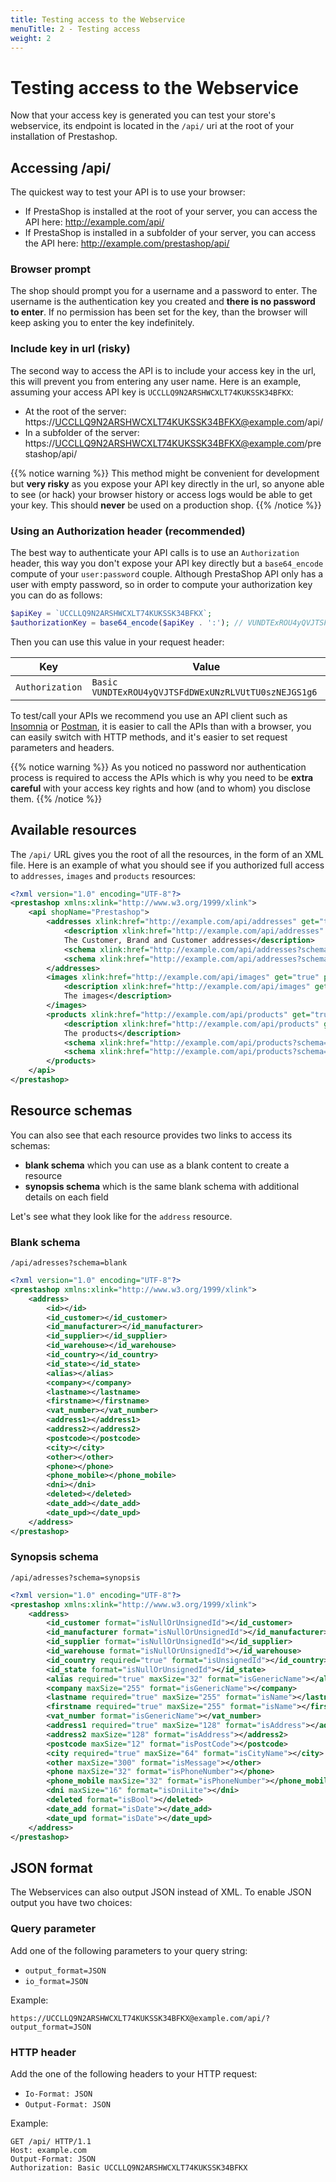 ```yaml
---
title: Testing access to the Webservice
menuTitle: 2 - Testing access
weight: 2
---
```


# Testing access to the Webservice

Now that your access key is generated you can test your store's webservice, its endpoint is located in the `/api/` uri at the root of your installation of Prestashop.

## Accessing /api/

The quickest way to test your API is to use your browser:

* If PrestaShop is installed at the root of your server, you can access the API here: http://example.com/api/
* If PrestaShop is installed in a subfolder of your server, you can access the API here: http://example.com/prestashop/api/

### Browser prompt

The shop should prompt you for a username and a password to enter. The username is the authentication key you created and **there is no password to enter**. If no permission has been set for the key, than the browser will keep asking you to enter the key indefinitely.

### Include key in url (risky)

The second way to access the API is to include your access key in the url, this will prevent you from entering any user name. Here is an example, assuming your access API key is `UCCLLQ9N2ARSHWCXLT74KUKSSK34BFKX`:

* At the root of the server: https://UCCLLQ9N2ARSHWCXLT74KUKSSK34BFKX@example.com/api/
* In a subfolder of the server: https://UCCLLQ9N2ARSHWCXLT74KUKSSK34BFKX@example.com/prestashop/api/

{{% notice warning %}}
This method might be convenient for development but **very risky** as you expose your API key directly in the url, so anyone able to see (or hack) your browser history or access logs would be able to get your key. This should **never** be used on a production shop.
{{% /notice %}}

### Using an Authorization header (recommended)

The best way to authenticate your API calls is to use an `Authorization` header, this way you don't expose your API key directly but a `base64_encode` compute of your `user:password` couple. Although PrestaShop API only has a user with empty password, so in order to compute your authorization key you can do as follows:

```php
$apiKey = `UCCLLQ9N2ARSHWCXLT74KUKSSK34BFKX`;
$authorizationKey = base64_encode($apiKey . ':'); // VUNDTExROU4yQVJTSFdDWExUNzRLVUtTU0szNEJGS1g6
```

Then you can use this value in your request header:

| Key             | Value                                                |
|-----------------|------------------------------------------------------|
| `Authorization` | `Basic VUNDTExROU4yQVJTSFdDWExUNzRLVUtTU0szNEJGS1g6` |

To test/call your APIs we recommend you use an API client such as [Insomnia](https://insomnia.rest/) or [Postman](https://www.getpostman.com/), it is easier to call the APIs than with a browser, you can easily switch with HTTP methods, and it's easier to set request parameters and headers.

{{% notice warning %}}
As you noticed no password nor authentication process is required to access the APIs which is why you need to be **extra careful** with your access key rights and how (and to whom) you disclose them.
{{% /notice %}}

## Available resources

The `/api/` URL gives you the root of all the resources, in the form of an XML file. Here is an example of what you should see if you authorized full access to `addresses`, `images` and `products` resources:

```xml
<?xml version="1.0" encoding="UTF-8"?>
<prestashop xmlns:xlink="http://www.w3.org/1999/xlink">
    <api shopName="Prestashop">
        <addresses xlink:href="http://example.com/api/addresses" get="true" put="true" post="true" delete="true" head="true">
            <description xlink:href="http://example.com/api/addresses" get="true" put="true" post="true" delete="true" head="true">
            The Customer, Brand and Customer addresses</description>
            <schema xlink:href="http://example.com/api/addresses?schema=blank" type="blank"/>
            <schema xlink:href="http://example.com/api/addresses?schema=synopsis" type="synopsis"/>
        </addresses>
        <images xlink:href="http://example.com/api/images" get="true" put="true" post="true" delete="true" head="true">
            <description xlink:href="http://example.com/api/images" get="true" put="true" post="true" delete="true" head="true">
            The images</description>
        </images>
        <products xlink:href="http://example.com/api/products" get="true" put="true" post="true" delete="true" head="true">
            <description xlink:href="http://example.com/api/products" get="true" put="true" post="true" delete="true" head="true">
            The products</description>
            <schema xlink:href="http://example.com/api/products?schema=blank" type="blank"/>
            <schema xlink:href="http://example.com/api/products?schema=synopsis" type="synopsis"/>
        </products>
    </api>
</prestashop>
```

## Resource schemas

You can also see that each resource provides two links to access its schemas:

- **blank schema** which you can use as a blank content to create a resource
- **synopsis schema** which is the same blank schema with additional details on each field

Let's see what they look like for the `address` resource.

### Blank schema

`/api/adresses?schema=blank`

```xml
<?xml version="1.0" encoding="UTF-8"?>
<prestashop xmlns:xlink="http://www.w3.org/1999/xlink">
    <address>
        <id></id>
        <id_customer></id_customer>
        <id_manufacturer></id_manufacturer>
        <id_supplier></id_supplier>
        <id_warehouse></id_warehouse>
        <id_country></id_country>
        <id_state></id_state>
        <alias></alias>
        <company></company>
        <lastname></lastname>
        <firstname></firstname>
        <vat_number></vat_number>
        <address1></address1>
        <address2></address2>
        <postcode></postcode>
        <city></city>
        <other></other>
        <phone></phone>
        <phone_mobile></phone_mobile>
        <dni></dni>
        <deleted></deleted>
        <date_add></date_add>
        <date_upd></date_upd>
    </address>
</prestashop>
```

### Synopsis schema

`/api/adresses?schema=synopsis`

```xml
<?xml version="1.0" encoding="UTF-8"?>
<prestashop xmlns:xlink="http://www.w3.org/1999/xlink">
    <address>
        <id_customer format="isNullOrUnsignedId"></id_customer>
        <id_manufacturer format="isNullOrUnsignedId"></id_manufacturer>
        <id_supplier format="isNullOrUnsignedId"></id_supplier>
        <id_warehouse format="isNullOrUnsignedId"></id_warehouse>
        <id_country required="true" format="isUnsignedId"></id_country>
        <id_state format="isNullOrUnsignedId"></id_state>
        <alias required="true" maxSize="32" format="isGenericName"></alias>
        <company maxSize="255" format="isGenericName"></company>
        <lastname required="true" maxSize="255" format="isName"></lastname>
        <firstname required="true" maxSize="255" format="isName"></firstname>
        <vat_number format="isGenericName"></vat_number>
        <address1 required="true" maxSize="128" format="isAddress"></address1>
        <address2 maxSize="128" format="isAddress"></address2>
        <postcode maxSize="12" format="isPostCode"></postcode>
        <city required="true" maxSize="64" format="isCityName"></city>
        <other maxSize="300" format="isMessage"></other>
        <phone maxSize="32" format="isPhoneNumber"></phone>
        <phone_mobile maxSize="32" format="isPhoneNumber"></phone_mobile>
        <dni maxSize="16" format="isDniLite"></dni>
        <deleted format="isBool"></deleted>
        <date_add format="isDate"></date_add>
        <date_upd format="isDate"></date_upd>
    </address>
</prestashop>
```

## JSON format

The Webservices can also output JSON instead of XML. To enable JSON output you have two choices:

### Query parameter

Add one of the following parameters to your query string:

- `output_format=JSON`
- `io_format=JSON`

Example:

```text
https://UCCLLQ9N2ARSHWCXLT74KUKSSK34BFKX@example.com/api/?output_format=JSON
``` 

### HTTP header

Add the one of the following headers to your HTTP request:

- `Io-Format: JSON`
- `Output-Format: JSON`

Example:

```http
GET /api/ HTTP/1.1
Host: example.com
Output-Format: JSON
Authorization: Basic UCCLLQ9N2ARSHWCXLT74KUKSSK34BFKX
```
